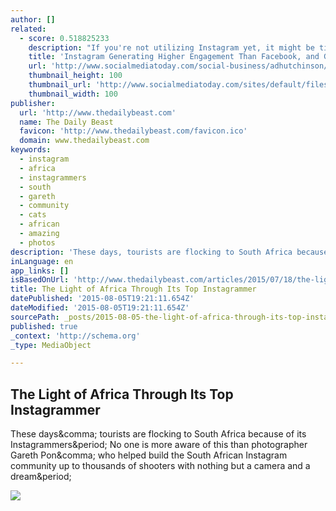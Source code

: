 ```yaml
---
author: []
related:
  - score: 0.518825233
    description: "If you're not utilizing Instagram yet, it might be time to look into it. Between the organic reach declines and expanding commercialization of Facebook, and the noise of Twitter, Instagram has emerged as the platform where many social media users have turned to."
    title: 'Instagram Generating Higher Engagement Than Facebook, and Growing Fast [Report]'
    url: 'http://www.socialmediatoday.com/social-business/adhutchinson/2015-07-11/instagram-generating-higher-engagement-facebook-and-growing'
    thumbnail_height: 100
    thumbnail_url: 'http://www.socialmediatoday.com/sites/default/files/styles/thumbnail/public/post_main_images/shutterstock_272722235.jpg?itok=ReJf5-Gx'
    thumbnail_width: 100
publisher:
  url: 'http://www.thedailybeast.com'
  name: The Daily Beast
  favicon: 'http://www.thedailybeast.com/favicon.ico'
  domain: www.thedailybeast.com
keywords:
  - instagram
  - africa
  - instagrammers
  - south
  - gareth
  - community
  - cats
  - african
  - amazing
  - photos
description: 'These days, tourists are flocking to South Africa because of its Instagrammers. No one is more aware of this than photographer Gareth Pon, who helped build the South African Instagram community up to thousands of shooters with nothing but a camera and a dream.'
inLanguage: en
app_links: []
isBasedOnUrl: 'http://www.thedailybeast.com/articles/2015/07/18/the-light-of-africa-through-its-top-instagrammer.html'
title: The Light of Africa Through Its Top Instagrammer
datePublished: '2015-08-05T19:21:11.654Z'
dateModified: '2015-08-05T19:21:11.654Z'
sourcePath: _posts/2015-08-05-the-light-of-africa-through-its-top-instagrammer.md
published: true
_context: 'http://schema.org'
_type: MediaObject

---
```

<article style=""><h1>The Light of Africa Through Its Top Instagrammer</h1><p>These days&amp;comma; tourists are flocking to South Africa because of its Instagrammers&amp;period; No one is more aware of this than photographer Gareth Pon&amp;comma; who helped build the South African Instagram community up to thousands of shooters with nothing but a camera and a dream&amp;period;</p><img src="http://cdn.thedailybeast.com/content/dailybeast/articles/2015/07/18/the-light-of-africa-through-its-top-instagrammer/jcr:content/image.img.2000.jpg/1437229340048.cached.jpg" /></article>